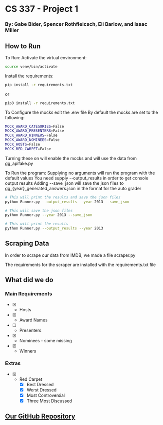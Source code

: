 # CS 337 - Project 1
### By: Gabe Bider, Spencer Rothfleicsch, Eli Barlow, and Isaac Miller


## How to Run
To Run:
Activate the virtual environment:
```bash
source venv/bin/activate
```

Install the requirements:

```bash
pip install -r requirements.txt
```
or
```bash
pip3 install -r requirements.txt
```

To Configure the mocks edit the .env file
By default the mocks are set to the following:

```bash
MOCK_AWARD_CATEGORIES=False
MOCK_AWARD_PRESENTERS=False
MOCK_AWARD_WINNERS=False
MOCK_AWARD_NOMINEES=False
MOCK_HOSTS=False
MOCK_RED_CARPET=False
```
Turning these on will enable the mocks and will use the data from gg_apifake.py

To Run the program:
Supplying no arguments will run the program with the default values
You need supply --output_results in order to get console output results
Adding --save_json will save the json files to gg_{year}_generated_answers.json in the format for the auto grader


```bash
# This will print the results and save the json files
python Runner.py --output_results --year 2013 --save_json

# This will save the json files
python Runner.py --year 2013 --save_json

# This will print the results
python Runner.py --output_results --year 2013
```

## Scraping Data
In order to scrape our data from IMDB, we made a file scraper.py

The requirements for the scraper are installed with the requirements.txt file


## What did we do

### Main Requirements
- [x] - Hosts
- [x] - Award Names
- [ ] - Presenters
- [x] - Nominees - some missing
- [x] - Winners

### Extras
- [x] - Red Carpet
    - [x] Best Dressed
    - [x] Worst Dressed
    - [x] Most Controversial
    - [x] Three Most Discussed

## [Our GitHub Repository](https://github.com/gabebider/cs337-proj1)